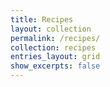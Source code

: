 ```yaml
---
title: Recipes
layout: collection
permalink: /recipes/
collection: recipes
entries_layout: grid
show_excerpts: false
---
```

